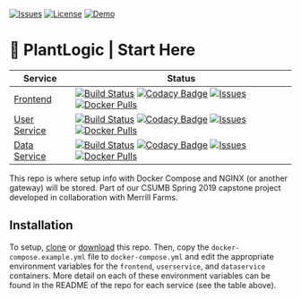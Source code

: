 [![Issues](https://img.shields.io/github/issues/plantlogic/start-here.svg?style=flat)](https://github.com/plantlogic/start-here/issues) [![License](https://img.shields.io/github/license/plantlogic/start-here.svg?style=flat)](https://github.com/plantlogic/start-here/blob/master/LICENSE) [![Demo](https://img.shields.io/badge/demo-live-success.svg)](https://demo.plantlogic.org)
# 🌱 PlantLogic | Start Here

| Service  | Status |
|----------|--------|
| [Frontend](https://github.com/plantlogic/frontend/) | [![Build Status](https://travis-ci.org/plantlogic/frontend.svg?branch=master)](https://travis-ci.org/plantlogic/frontend) [![Codacy Badge](https://api.codacy.com/project/badge/Grade/6edf7b48cb7b410bb36936770866e60e)](https://www.codacy.com/app/mattwebbio/frontend?utm_source=github.com&amp;utm_medium=referral&amp;utm_content=plantlogic/frontend&amp;utm_campaign=Badge_Grade) [![Issues](https://img.shields.io/github/issues/plantlogic/frontend.svg?style=flat)](https://github.com/plantlogic/frontend/issues) [![Docker Pulls](https://img.shields.io/docker/pulls/plantlogic/frontend.svg?style=flat)](https://hub.docker.com/r/plantlogic/frontend)           |
| [User Service](https://github.com/plantlogic/user-service/) | [![Build Status](https://travis-ci.org/plantlogic/user-service.svg?branch=master)](https://travis-ci.org/plantlogic/user-service) [![Codacy Badge](https://api.codacy.com/project/badge/Grade/8004ecfef858423da1634b2b1e772297)](https://www.codacy.com/app/mattwebbio/user-service?utm_source=github.com&amp;utm_medium=referral&amp;utm_content=plantlogic/user-service&amp;utm_campaign=Badge_Grade) [![Issues](https://img.shields.io/github/issues/plantlogic/user-service.svg?style=flat)](https://github.com/plantlogic/user-service/issues) [![Docker Pulls](https://img.shields.io/docker/pulls/plantlogic/user-service.svg?style=flat)](https://hub.docker.com/r/plantlogic/user-service) |
| [Data Service](https://github.com/plantlogic/data-service/) | [![Build Status](https://travis-ci.org/plantlogic/data-service.svg?branch=master)](https://travis-ci.org/plantlogic/data-service) [![Codacy Badge](https://api.codacy.com/project/badge/Grade/07ab3bedc4614786a230a665abaab8ba)](https://www.codacy.com/app/mattwebbio/data-service?utm_source=github.com&amp;utm_medium=referral&amp;utm_content=plantlogic/data-service&amp;utm_campaign=Badge_Grade) [![Issues](https://img.shields.io/github/issues/plantlogic/data-service.svg?style=flat)](https://github.com/plantlogic/data-service/issues) [![Docker Pulls](https://img.shields.io/docker/pulls/plantlogic/data-service.svg?style=flat)](https://hub.docker.com/r/plantlogic/data-service) |

This repo is where setup info with Docker Compose and NGINX (or another gateway) will be stored. Part of our CSUMB Spring 2019 capstone project developed in collaboration with Merrill Farms.

## Installation
To setup, [clone](x-github-client://openRepo/https://github.com/plantlogic/start-here) or [download](https://github.com/plantlogic/start-here/archive/master.zip) this repo. Then, copy the `docker-compose.example.yml` file to `docker-compose.yml` and edit the appropriate environment variables for the `frontend`, `userservice`, and `dataservice` containers. More detail on each of these environment variables can be found in the README of the repo for each service (see the table above).